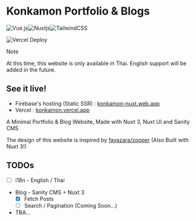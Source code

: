 # Konkamon Portfolio & Blogs

![Vue.js](https://img.shields.io/badge/vuejs-%2335495e.svg?style=for-the-badge&logo=vuedotjs&logoColor=%234FC08D)![Nuxtjs](https://img.shields.io/badge/Nuxt-002E3B?style=for-the-badge&logo=nuxtdotjs&logoColor=#00DC82)![TailwindCSS](https://img.shields.io/badge/tailwindcss-%2338B2AC.svg?style=for-the-badge&logo=tailwind-css&logoColor=white)

![Vercel Deploy](https://deploy-badge.vercel.app/vercel/konkamon?style=for-the-badge)

> [!NOTE]
> At this time, this website is only available in Thai. English support will be added in the future.

## See it live!

- Firebase's hosting (Static SSR) : [konkamon-nuxt.web.app](https://konkamon-nuxt.web.app)
- Vercel : [konkamon.vercel.app](https://konkamon.vercel.app/)

A Minimal Portfolio & Blog Website, Made with Nuxt 3, Nuxt UI and Sanity CMS

The design of this website is inspired by [fayazara/zooper](https://github.com/fayazara/zooper) (Also Built with Nuxt 3!)

## TODOs

- [ ] i18n - English / Thai
- Blog - Sanity CMS + Nuxt 3
    - [x] Fetch Posts
    - [ ] Search / Pagination (Coming Soon...)
- TBA...
